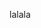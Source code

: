 <gs-attire attire-url="https://raw.githubusercontent.com/MumukiProject/mumuki-guia-gobstones-prueba-na-otra-mas/master/assets/attires/config_1554924903041.json"></gs-attire>

lalala